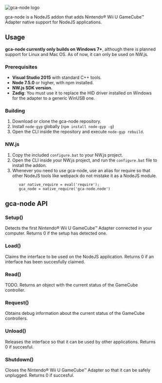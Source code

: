 ![gca-node logo][logo]

gca-node is a NodeJS addon that adds Nintendo&reg; Wii U GameCube&trade; Adapter native support for NodeJS applications.

## Usage

**gca-node currently only builds on Windows 7+**, although there is planned support for Linux and Mac OS.
As of now, it can only be used on NW.js.

### Prerequisites
  * **Visual Studio 2015** with standard C++ tools.
  * **Node 7.5.0** or higher, with npm installed.
  * **NW.js SDK version.**
  * **Zadig**: You must use it to replace the HID driver installed on Windows for the adapter to a generic WinUSB one.
  
### Building

 1. Download or clone the gca-node repository.
 2. Install `node-gyp` globally (`npm install node-gyp -g`)
 3. Open the CLI inside the repository and execute `node-gyp rebuild`.

### NW.js
1. Copy the included `configure.bat` to your NW.js project.
2. Open the CLI inside your NW.js project, and run the `configure.bat` file to install the addon.
3. Whenever you need to use gca-node, use an alias for require so that other NodeJS tools like webpack do not mistake it as a NodeJS module.
   ```
      var native_require = eval('require');
      gca_node = native_require('gca-node.node')
   ```

## gca-node API

### Setup()
Detects the first Nintendo&reg; Wii U GameCube&trade; Adapter connected in your computer.
Returns 0 if the setup has detected one.

### Load()
Claims the interface to be used on the NodeJS application.
Returns 0 if an interface has been succesfully claimed.

### Read()
TODO. Returns an object with the current status of the GameCube controller.

### Request()
Obtains debug information about the current status of the GameCube controllers.


### Unload()
Releases the interface so that it can be used by other applications.
Returns 0 if succesful.

### Shutdown()
Closes the Nintendo&reg; Wii U GameCube&trade; Adapter so that it can be safely unplugged.
Returns 0 if succesful.

[logo]: http://i.imgur.com/quWt3jK.png